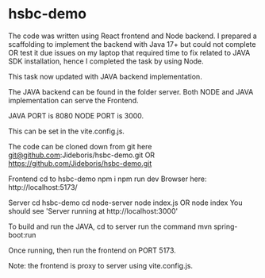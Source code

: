 # hsbc-demo

The code was written using React frontend and Node backend. I prepared a scaffolding to implement the backend with Java 17+ but could not complete OR test it due issues on my laptop that required time to fix related to JAVA SDK installation, hence I completed the task by using Node.

This task now updated with JAVA backend implementation.

The JAVA backend can be found in the folder server. Both NODE and JAVA implementation can serve the Frontend.

JAVA PORT is 8080
NODE PORT is 3000.

This can be set in the vite.config.js.

The code can be cloned down from git here
git@github.com:Jideboris/hsbc-demo.git
OR https://github.com/Jideboris/hsbc-demo.git

Frontend
cd to hsbc-demo
npm i
npm run dev
Browser here: http://localhost:5173/

Server
cd hsbc-demo
cd node-server
node index.js OR node index
You should see 'Server running at http://localhost:3000'

To build and run the JAVA, 
cd to server
run the command  mvn spring-boot:run

Once running, then run the frontend on PORT 5173.

Note: the frontend is proxy to server using vite.config.js.